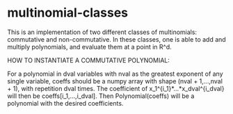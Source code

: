 # multinomial-classes
This is an implementation of two different classes of multinomials: commutative and non-commutative. In these classes, one is able to add and multiply polynomials, and evaluate them at a point in R^d.

HOW TO INSTANTIATE A COMMUTATIVE POLYNOMIAL:

For a polynomial in dval variables with nval as the greatest exponent of any single variable, coeffs should be a numpy array with shape (nval + 1,...,nval + 1), with repetition dval times. The coefficient of x_1^{i_1}*...*x_dval^{i_dval} will then be coeffs[i_1,...,i_dval]. Then Polynomial(coeffs) will be a polynomial with the desired coefficients.
